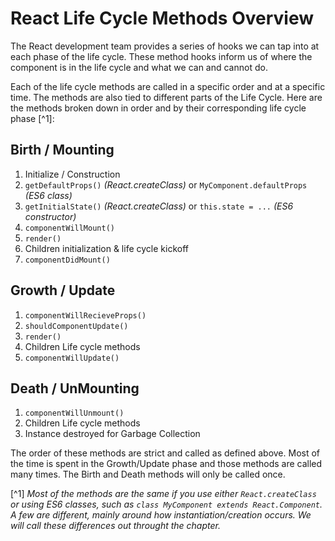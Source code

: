 # React Life Cycle Methods Overview
 The React development team provides a series of hooks we can tap into at each phase of the life cycle. These method hooks inform us of where the component is in the life cycle and what we can and cannot do.
  
  Each of the life cycle methods are called in a specific order and at a specific time. The methods are also tied to different parts of the Life Cycle. Here are the methods broken down in order and by their corresponding life cycle phase [^1]:
  
## Birth / Mounting
1. Initialize / Construction
2. `getDefaultProps()` *(React.createClass)* or `MyComponent.defaultProps` *(ES6 class)*
3. `getInitialState()` *(React.createClass)* or `this.state = ...` *(ES6 constructor)*
4. `componentWillMount()`
5. `render()`
6. Children initialization & life cycle kickoff
7. `componentDidMount()`
  
## Growth / Update
1. `componentWillRecieveProps()`
2. `shouldComponentUpdate()`
3. `render()`
4. Children Life cycle methods
5. `componentWillUpdate()`

## Death / UnMounting
1. `componentWillUnmount()`
4. Children Life cycle methods
5. Instance destroyed for Garbage Collection

The order of these methods are strict and called as defined above. Most of the time is spent in the Growth/Update phase and those methods are called many times. The Birth and Death methods will only be called once.

[^1] *Most of the methods are the same if you use either `React.createClass` or using ES6 classes, such as `class MyComponent extends React.Component`. A few are different, mainly around how instantiation/creation occurs. We will call these differences out throught the chapter.*